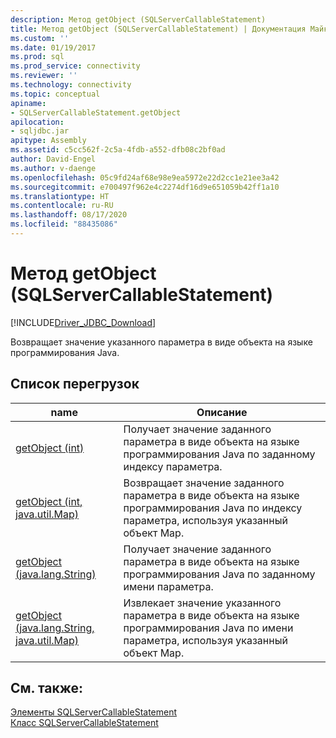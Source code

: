 ```yaml
---
description: Метод getObject (SQLServerCallableStatement)
title: Метод getObject (SQLServerCallableStatement) | Документация Майкрософт
ms.custom: ''
ms.date: 01/19/2017
ms.prod: sql
ms.prod_service: connectivity
ms.reviewer: ''
ms.technology: connectivity
ms.topic: conceptual
apiname:
- SQLServerCallableStatement.getObject
apilocation:
- sqljdbc.jar
apitype: Assembly
ms.assetid: c5cc562f-2c5a-4fdb-a552-dfb08c2bf0ad
author: David-Engel
ms.author: v-daenge
ms.openlocfilehash: 05c9fd24af68e98e9ea5972e22d2cc1e21ee3a42
ms.sourcegitcommit: e700497f962e4c2274df16d9e651059b42ff1a10
ms.translationtype: HT
ms.contentlocale: ru-RU
ms.lasthandoff: 08/17/2020
ms.locfileid: "88435086"
---
```

# <a name="getobject-method-sqlservercallablestatement"></a>Метод getObject (SQLServerCallableStatement)
[!INCLUDE[Driver_JDBC_Download](../../../includes/driver_jdbc_download.md)]

  Возвращает значение указанного параметра в виде объекта на языке программирования Java.  
  
## <a name="overload-list"></a>Список перегрузок  
  
|name|Описание|  
|----------|-----------------|  
|[getObject (int)](../../../connect/jdbc/reference/getobject-method-int.md)|Получает значение заданного параметра в виде объекта на языке программирования Java по заданному индексу параметра.|  
|[getObject (int, java.util.Map)](../../../connect/jdbc/reference/getobject-method-int-java-util-map.md)|Возвращает значение заданного параметра в виде объекта на языке программирования Java по индексу параметра, используя указанный объект Map.|  
|[getObject (java.lang.String)](../../../connect/jdbc/reference/getobject-method-java-lang-string.md)|Получает значение заданного параметра в виде объекта на языке программирования Java по заданному имени параметра.|  
|[getObject (java.lang.String, java.util.Map)](../../../connect/jdbc/reference/getobject-method-java-lang-string-java-util-map.md)|Извлекает значение указанного параметра в виде объекта на языке программирования Java по имени параметра, используя указанный объект Map.|  
  
## <a name="see-also"></a>См. также:  
 [Элементы SQLServerCallableStatement](../../../connect/jdbc/reference/sqlservercallablestatement-members.md)   
 [Класс SQLServerCallableStatement](../../../connect/jdbc/reference/sqlservercallablestatement-class.md)  
  
  
